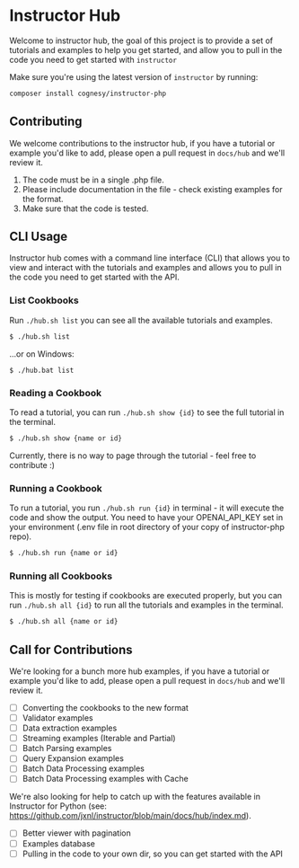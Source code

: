 # Instructor Hub

Welcome to instructor hub, the goal of this project is to provide a set of tutorials and examples to help you get started, and allow you to pull in the code you need to get started with `instructor`

Make sure you're using the latest version of `instructor` by running:

```bash
composer install cognesy/instructor-php
```

## Contributing

We welcome contributions to the instructor hub, if you have a tutorial or example you'd like to add, please open a pull request in `docs/hub` and we'll review it.

1. The code must be in a single .php file.
2. Please include documentation in the file - check existing examples for the format.
3. Make sure that the code is tested.




## CLI Usage

Instructor hub comes with a command line interface (CLI) that allows you to view and interact with the tutorials and examples and allows you to pull in the code you need to get started with the API.



### List Cookbooks

Run `./hub.sh list` you can see all the available tutorials and examples.

```bash
$ ./hub.sh list
```
...or on Windows:

```cli
$ ./hub.bat list
```

### Reading a Cookbook

To read a tutorial, you can run `./hub.sh show {id}` to see the full tutorial in the terminal.

```bash
$ ./hub.sh show {name or id}
```

Currently, there is no way to page through the tutorial - feel free to contribute :)


### Running a Cookbook

To run a tutorial, you run `./hub.sh run {id}` in terminal - it will execute the code and show the output. You need to have your OPENAI_API_KEY set in your environment (.env file in root directory of your copy of instructor-php repo). 

```bash
$ ./hub.sh run {name or id}
```


### Running all Cookbooks

This is mostly for testing if cookbooks are executed properly, but you can run `./hub.sh all {id}` to run all the tutorials and examples in the terminal.

```bash
$ ./hub.sh all {name or id}
```



## Call for Contributions

We're looking for a bunch more hub examples, if you have a tutorial or example you'd like to add, please open a pull request in `docs/hub` and we'll review it.

- [ ] Converting the cookbooks to the new format
- [ ] Validator examples
- [ ] Data extraction examples
- [ ] Streaming examples (Iterable and Partial)
- [ ] Batch Parsing examples
- [ ] Query Expansion examples
- [ ] Batch Data Processing examples
- [ ] Batch Data Processing examples with Cache

We're also looking for help to catch up with the features available in Instructor for Python (see: https://github.com/jxnl/instructor/blob/main/docs/hub/index.md).

- [ ] Better viewer with pagination
- [ ] Examples database
- [ ] Pulling in the code to your own dir, so you can get started with the API

